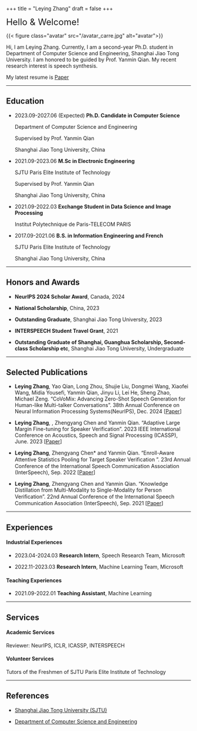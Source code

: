 +++
title = "Leying Zhang"
draft = false
+++

<font size=5>Hello & Welcome!</font>

{{< figure class="avatar" src="/avatar_carre.jpg" alt="avatar">}}

Hi, I am Leying Zhang. 
Currently, I am a second-year Ph.D. student in Department of Computer Science and Engineering, Shanghai Jiao Tong University.
I am honored to be guided by Prof. Yanmin Qian. 
My recent research interest is speech synthesis. 

My latest resume is [Paper](/leying_englishcv_academic_250119.pdf)

<!-- ## Research Interest

My primary research interests include architectural design and system optimization to improve performance and energy efficiency of different-size computing systems including unmanned systems and cloud systems.

My broader interests include emerging technologies and evolving applications that could ultimately lead to the next-generation green computers. -->
---

## Education

+ 2023.09-2027.06 (Expected) **Ph.D. Candidate in Computer Science**
        
    Department of Computer Science and Engineering

    Supervised by Prof. Yanmin Qian 

    Shanghai Jiao Tong University, China 

+ 2021.09-2023.06 **M.Sc in Electronic Engineering** 
    
    SJTU Paris Elite Institute of Technology

    Supervised by Prof. Yanmin Qian 

    Shanghai Jiao Tong University, China

+ 2021.09-2022.03 **Exchange Student in Data Science and Image Processing**
        
    Institut Polytechnique de Paris-TELECOM PARIS
        
+ 2017.09-2021.06 **B.S. in Information Engineering and French**
    
    SJTU Paris Elite Institute of Technology

    Shanghai Jiao Tong University, China



---

## Honors and Awards
+ **NeurIPS 2024 Scholar Award**, Canada, 2024

+ **National Scholarship**, China, 2023

+ **Outstanding Graduate**, Shanghai Jiao Tong University,  2023

+ **INTERSPEECH Student Travel Grant**, 2021

    <!-- *Top 15% in SJTU Bachelors*, -->
+ **Outstanding Graduate of Shanghai, Guanghua Scholarship, Second-class Scholarship etc**, Shanghai Jiao Tong University,  Undergraduate

    <!-- *1st in CSE Department*, -->

---

## Selected Publications 



+ **Leying Zhang**, Yao Qian, Long Zhou, Shujie Liu, Dongmei Wang, Xiaofei Wang, Midia Yousefi, Yanmin Qian, Jinyu Li, Lei He, Sheng Zhao, Michael Zeng. “CoVoMix: Advancing Zero-Shot Speech Generation for Human-like Multi-talker Conversations”. 38th Annual Conference on Neural Information Processing Systems(NeurIPS), Dec. 2024  [[Paper](/covomix-camera-ready.pdf)]


+ **Leying Zhang**, , Zhengyang Chen and Yanmin Qian. “Adaptive Large Margin Fine-tuning for Speaker Verification”. 2023 IEEE International Conference on Acoustics, Speech and Signal Processing (ICASSP), June. 2023 [[Paper](/leying_icassp2023.pdf)]

+ **Leying Zhang**, Zhengyang Chen* and Yanmin Qian. “Enroll-Aware Attentive Statistics Pooling for Target Speaker Veriﬁcation ”. 23rd Annual Conference of the International Speech Communication Association (InterSpeech), Sep. 2022 [[Paper](/lyz15-zhang-interspeech22.pdf)]

+ **Leying Zhang**,  Zhengyang Chen and Yanmin Qian. “Knowledge Distillation from Multi-Modality to Single-Modality for Person Veriﬁcation”. 22nd Annual Conference of the International Speech Communication Association (InterSpeech), Sep. 2021 [[Paper](/zhangINTERSPEECH2021-.pdf)]

---

## Experiences

#### Industrial Experiences
+ 2023.04-2024.03 **Research Intern**, Speech Research Team, Microsoft
+ 2022.11-2023.03 **Research Intern**, Machine Learning Team, Microsoft 

    <!-- I worked on power-aware VM management. Per-VM power modeling, power-aware live migration,  -->

<!-- + 2021.07-2021.10 **Research Intern**, [Algorithm Innovation Lab](https://www.huaweicloud.com/lab/algorithm/about.html), Huawei

     I worded on  -->

<!-- + 2020.07-2020.09 **Software Engineering Intern**, [Youtu Lab](https://cloud.tencent.com/developer/column/1510), Tencent

     I worked on agile deployment of running systems with K8S and ELK.  -->

#### Teaching Experiences

+ 2021.09-2022.01 **Teaching Assistant**, Machine Learning
    <!-- I worked on project scheduling -->


---

## Services

#### Academic Services

Reviewer: NeurIPS, ICLR, ICASSP, INTERSPEECH

#### Volunteer Services

Tutors of the Freshmen of SJTU Paris Elite Institute of Technology


---

## References

+ [Shanghai Jiao Tong University (SJTU)](https://en.sjtu.edu.cn/)

+ [Department of Computer Science and Engineering](https://www.cs.sjtu.edu.cn/en/)
<!-- 
+ [Prof. Chao Li](https://www.cs.sjtu.edu.cn/~lichao/index.html) (Advisor) Professor in the School of Electronic Information and Electrical Engineering – Shanghai Jiao Tong University -->
